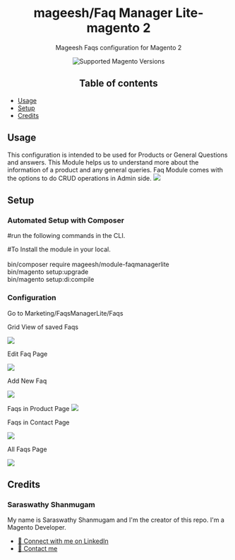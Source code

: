 <h1 align="center">mageesh/Faq Manager Lite-magento 2</h1>

<div align="center">
  <p>Mageesh Faqs configuration for Magento 2</p>
  <img src="https://img.shields.io/badge/magento-2.X-brightgreen.svg?logo=magento&longCache=true" alt="Supported Magento Versions" />
  
## Table of contents
<div align="left">


- [Usage](#usage)
- [Setup](#setup)
- [Credits](#credits)

## Usage

This configuration is intended to be used for Products or General Questions and answers.
This Module helps us to understand more about the information of a product and any general queries.
Faq Module comes with the options to do CRUD operations in Admin side.
<img src="https://imgur.com/RZDwzCw.png">

## Setup

### Automated Setup with Composer

#run the following commands in the CLI.

#To Install the module in your local.
<br><br>bin/composer require mageesh/module-faqmanagerlite
<br>bin/magento setup:upgrade
<br>bin/magento setup:di:compile


### Configuration
Go to Marketing/FaqsManagerLite/Faqs

Grid View of saved Faqs

<img src="https://imgur.com/4BjKyjx.png" />

Edit Faq Page

<img src="https://imgur.com/Yg2b5NY.png" />

Add New Faq

<img src="https://imgur.com/HXjrJBf.png" />

Faqs in Product Page
<img src="https://imgur.com/G5uKC2a.png" />

Faqs in Contact Page

<img src="https://imgur.com/PnhAxvA.png" />

All Faqs Page

<img src="https://imgur.com/RZDwzCw.png" />


## Credits

### Saraswathy Shanmugam

My name is Saraswathy Shanmugam and I'm the creator of this repo. I'm a Magento Developer.
- <a href="https://www.linkedin.com/in/saraswathy-shanmugam/" target="_blank">🔗 Connect with me on LinkedIn</a>
- <a href="mailto:saraswathy.shanmugam26@gmail.com">💌 Contact me</a>
</div>
